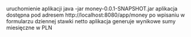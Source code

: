 uruchomienie aplikacji java -jar money-0.0.1-SNAPSHOT.jar
aplikacja dostępna pod adresem http://localhost:8080/app/money
po wpisaniu w formularzu dziennej stawki netto aplikacja generuje wynikowe sumy miesięczne w PLN